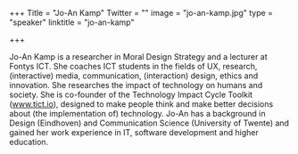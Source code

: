 +++
Title = "Jo-An Kamp"
Twitter = ""
image = "jo-an-kamp.jpg"
type = "speaker"
linktitle = "jo-an-kamp"

+++

Jo-An Kamp is a researcher in Moral Design Strategy and a lecturer at Fontys ICT. She coaches ICT students in the fields of UX, research, (interactive) media, communication, (interaction) design, ethics and innovation. She researches the impact of technology on humans and society. She is co-founder of the Technology Impact Cycle Toolkit (www.tict.io), designed to make people think and make better decisions about (the implementation of) technology. Jo-An has a background in Design (Eindhoven) and Communication Science (University of Twente) and gained her work experience in IT, software development and higher education.
